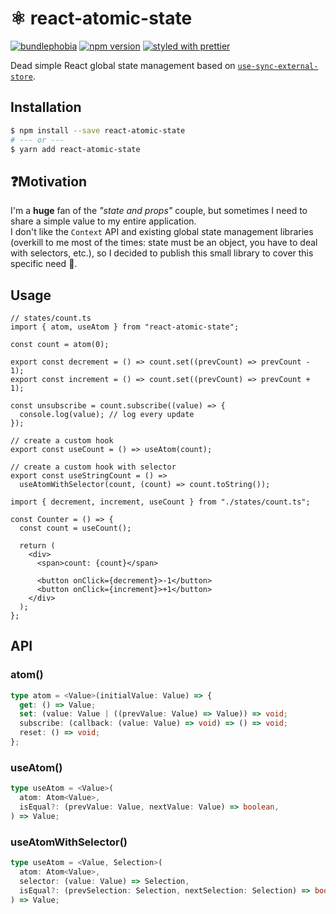 # ⚛️ react-atomic-state

[![bundlephobia](https://badgen.net/bundlephobia/minzip/react-atomic-state)](https://bundlephobia.com/result?p=react-atomic-state) [![npm version](https://badge.fury.io/js/react-atomic-state.svg)](https://www.npmjs.com/package/react-atomic-state) [![styled with prettier](https://img.shields.io/badge/styled_with-prettier-ff69b4.svg)](https://github.com/prettier/prettier)

Dead simple React global state management based on [`use-sync-external-store`](https://github.com/facebook/react/tree/master/packages/use-sync-external-store).

## Installation

```bash
$ npm install --save react-atomic-state
# --- or ---
$ yarn add react-atomic-state
```

## ❓Motivation

I'm a **huge** fan of the _"state and props"_ couple, but sometimes I need to share a simple value to my entire application.<br />
I don't like the `Context` API and existing global state management libraries (overkill to me most of the times: state must be an object, you have to deal with selectors, etc.), so I decided to publish this small library to cover this specific need 🙌.

## Usage

```tsx
// states/count.ts
import { atom, useAtom } from "react-atomic-state";

const count = atom(0);

export const decrement = () => count.set((prevCount) => prevCount - 1);
export const increment = () => count.set((prevCount) => prevCount + 1);

const unsubscribe = count.subscribe((value) => {
  console.log(value); // log every update
});

// create a custom hook
export const useCount = () => useAtom(count);

// create a custom hook with selector
export const useStringCount = () =>
  useAtomWithSelector(count, (count) => count.toString());
```

```tsx
import { decrement, increment, useCount } from "./states/count.ts";

const Counter = () => {
  const count = useCount();

  return (
    <div>
      <span>count: {count}</span>

      <button onClick={decrement}>-1</button>
      <button onClick={increment}>+1</button>
    </div>
  );
};
```

## API

### atom()

```ts
type atom = <Value>(initialValue: Value) => {
  get: () => Value;
  set: (value: Value | ((prevValue: Value) => Value)) => void;
  subscribe: (callback: (value: Value) => void) => () => void;
  reset: () => void;
};
```

### useAtom()

```ts
type useAtom = <Value>(
  atom: Atom<Value>,
  isEqual?: (prevValue: Value, nextValue: Value) => boolean,
) => Value;
```

### useAtomWithSelector()

```ts
type useAtom = <Value, Selection>(
  atom: Atom<Value>,
  selector: (value: Value) => Selection,
  isEqual?: (prevSelection: Selection, nextSelection: Selection) => boolean,
) => Value;
```
